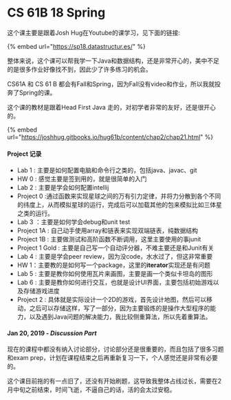 # CS 61B 18 Spring

这个课主要是跟着Josh Hug在Youtube的课学习，见下面的链接:

{% embed url="https://sp18.datastructur.es/" %}

整体来说，这个课可以帮我学一下Java和数据结构，还是非常开心的，美中不足的是很多作业好像找不到，因此少了许多练习的机会。

CS61A 和 CS 61 B 都会有Fall和Spring，因为Fall没有video和作业，所以我就投奔了Spring的课。

这个课的教材是跟着Head First Java 走的，对初学者非常的友好，还是很开心的。

{% embed url="https://joshhug.gitbooks.io/hug61b/content/chap2/chap21.html" %}

#### Project 记录

* Lab 1 : 主要是如何配置电脑和命令行之类的，包括java、javac、git
* HW 0 : 感觉主要是签到用的，就是很简单的入门
* Lab 2 : 主要是学会如何配置intellij
* Project 0 :通过函数来实现星球之间的万有引力定律，并将力分散到各个不同的纬度上，从而模拟星球的运行，完成后可以加载其他的包来模拟比如三体星之类的运行。
* Lab 3 ：主要是如何学会debug和unit test
* Project 1A : 自己动手使用array和链表来实现双端链表，纯数据结构
* Project 1B : 主要做测试和高阶函数不断调用，这里主要使用的事junit
* Project 1 Gold : 主要是自己写一个自动评分器，不难主要还是和Junit有关
* Lab 4 : 主要是学会peer review，因为没code，水水过了，但这非常重要
* HW 1：主要教的是如何写一个package，这里的**iterator**实现还是有问题
* Lab 5 :  主要是教你如何使用瓦片来画图，主要是画一个类似卡坦岛的图形
* Lab 6 : 主要是教你如何进行交互，也就是设计UI界面，主要包括初始游戏以及存储游戏进度
* Project 2 : 具体就是实际设计一个2D的游戏，首先设计地图，然后可以移动，之后可以存储这样，写了一部分，因为主要锻炼的是操作大型程序的能力，以及遇到Java问题的解决能力，我比较侧重算法，所以先着重算法。

#### Jan 20, 2019 - _Discussion Part_

现在的课程中都没有纳入讨论部分，讨论部分还是很重要的，而且包括了很多习题和exam prep，计划在课程结束之后再重新复习一下，个人感觉还是非常有必要的。

这个课目前拖的有一点旧了，还没有开始刷题，这导致我整体占线过长，需要在2月中旬之前结束，时间飞逝，不逼自己的话，活的会太过安稳。

